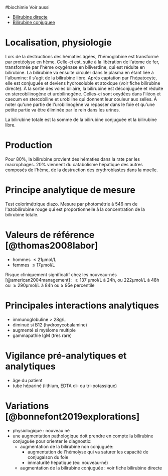 #biochimie
Voir aussi
- [Bilirubine directe](Bilirubine%20directe.md)
- [Bilirubine conjuguee](Bilirubine%20conjuguee.md)
# Localisation, physiologie

Lors de la destructions des hématies âgées, l\'hémoglobine est transformé par protéolyse en hème. Celle-ci est, suite à la libération de l\'atome de fer, transformée par l\'hème oxygénase en biliverdine, qui est réduite en bilirubine. La bilirubine va ensuite circuler dans le plasma en étant liée à l\'albumine: il s\'agit de la bilirubine libre. Après captation par l\'hépatocyte, elle est conjuguée et deviens hydrosoluble et atoxique (voir fiche bilirubine directe). À la sortie des voies biliaire, la bilirubine est déconjuguée et réduite en stercobilinogène et urobilinogène. Celles-ci sont oxydées dans l\'iléon et caecum en stercobiline et urobiline qui donnent leur couleur aux selles. À noter qu\'une partie de l\'urobilinogène va repasser dans le foie et qu\'une petite partie va être éliminée par le rein dans les urines.

La bilirubine totale est la somme de la bilirubine conjuguée et la bilirubine libre.

# Production

Pour 80%, la bilirubine provient des hématies dans la rate par les macrophages. 20% viennent du catabolisme hépatique des autres composés de l\'hème, de la destruction des érythroblastes dans la moelle.
# Principe analytique de mesure

Test colorimétrique diazo. Mesure par photométrie à 546 nm de l'azobilirubine rouge qui est proportionnelle à la concentration de la bilirubine totale.

# Valeurs de référence [@thomas2008labor]

-   hommes  ≤ 21μmol/L
-   femmes  ≤ 17μmol/L

Risque cliniquement significatif chez les nouveau-nés
[@american2004management] :  ≥ 137 μmol/L à 24h, ou 222μmol/L à 48h ou
 ≥ 290μmol/L à 84h ou ≥ 95e percentile

# Principales interactions analytiques

-   immunoglobuline \> 28g/L
-   diminué si B12 (hydroxycobalamine)
-   augmenté si myélome multiple
-   gammapathie IgM (très rare)

# Vigilance pré-analytiques et analytiques

-   âge du patient
-   tube hépariné (lithium, EDTA di- ou tri-potassique)

# Variations [@bonnefont2019explorations]

-   physiologique : nouveau né
-   une augmentation pathologique doit prendre en compte la bilirubine
    conjuguée pour orienter le diagnostic:
    -   augmentation de la bilirubine non conjuguée:
        -   augmentation de l'hémolyse qui va saturer les capacité de
            conjugaison du foie
        -   immaturité hépatique (ex: nouveau-né)
    -   augmentation de la bilirubine conjuguée : voir fiche bilirubine
        directe
